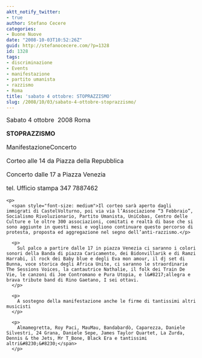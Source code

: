 ```yaml
---
aktt_notify_twitter:
- true
author: Stefano Cecere
categories:
- Buone Nuove
date: "2008-10-03T10:52:26Z"
guid: http://stefanocecere.com/?p=1328
id: 1328
tags:
- discriminazione
- Events
- manifestazione
- partito umanista
- razzismo
- Roma
title: 'sabato 4 ottobre: STOPRAZZISMO'
slug: /2008/10/03/sabato-4-ottobre-stoprazzismo/
---
```


<div>
  <span style="font-size: medium">Sabato 4 ottobre  2008 Roma</p> 
  
  <p>
    <strong>STOPRAZZISMO</strong>
  </p>
  
  <p>
    ManifestazioneConcerto  
  </p>
  
  <p>
    Corteo alle 14 da Piazza della Repubblica
  </p>
  
  <p>
    Concerto dalle 17 a Piazza Venezia
  </p>
  
  <p>
    tel. Ufficio stampa 347 7887462
  </p>
  
  <p>
    </span></div> 
    
    <p>
      <span style="font-size: medium">Il corteo sarà aperto dagli immigrati di CastelVolturno, poi via via l’Associazione “3 Febbraio”, Socialismo Rivoluzionario, Partito Umanista, UniCobas, Centro delle Culture e le oltre 300 associazioni, comitati e realtà di base che si sono aggiunte in questi mesi e vogliono continuare questo percorso di protesta, proposta ed aggregazione nel segno dell’anti-razzismo.</p> 
      
      <p>
        Sul palco a partire dalle 17 in piazza Venezia ci saranno i colori sonori della Banda di piazza Caricamento, dei Bidonvillarik e di Ramzi Harrabi, il rock dei Baby blue e degli Eva mon amour, il dj set di Bunna, voce storica degli Africa Unite, ci saranno le straordinarie The Sessions Voices, la cantautrice Nathalie, il folk dei Train De Vie, le canzoni di Joe Contromano e Pura Utopia, e l&#8217;allegra e brava tribute band di Rino Gaetano, I sei ottavi.
      </p>
      
      <p>
        A sostegno della manifestazione anche le firme di tantissimi altri musicisti
      </p>
      
      <p>
        Almamegretta, Roy Paci, MauMau, Bandabardò, Caparezza, Daniele Silvestri, 24 Grana, Daniele Sepe, James Taylor Quartet, La Zurda, Dennis & the Jets, Mr T_Bone, Black Era e tantissimi altri&#8230;&#8230;</span>
      </p>